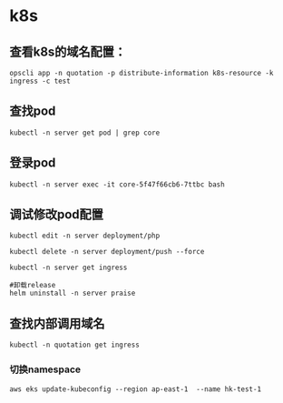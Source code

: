 # k8s

## 查看k8s的域名配置：

```shell
opscli app -n quotation -p distribute-information k8s-resource -k ingress -c test
```

## 查找pod

```shell
kubectl -n server get pod | grep core
```

## 登录pod

```shell
kubectl -n server exec -it core-5f47f66cb6-7ttbc bash
```

## 调试修改pod配置

```shell
kubectl edit -n server deployment/php

kubectl delete -n server deployment/push --force

kubectl -n server get ingress

#卸载release
helm uninstall -n server praise
```

## 查找内部调用域名

```shell
kubectl -n quotation get ingress
```

### 切换namespace

```shell
aws eks update-kubeconfig --region ap-east-1  --name hk-test-1
```

